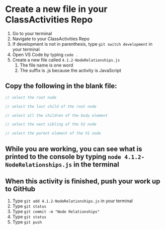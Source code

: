 # Create a new file in your ClassActivities Repo

1. Go to your terminal
2. Navigate to your ClassActivities Repo
3. If development is not in parenthesis, type `git switch development` in your terminal
4. Open VS Code by typing `code .`
5. Create a new file called `4.1.2-NodeRelationships.js`
    1. The file name is one word
    2. The suffix is .js because the activity is JavaScript

## Copy the following in the blank file:

```javascript
// select the root node

// select the last child of the root node

// select all the children of the body element

// select the next sibling of the h2 node

// select the parent element of the h1 node
```

## While you are working, you can see what is printed to the console by typing `node 4.1.2-NodeRelationships.js` in the terminal

## When this activity is finished, push your work up to GitHub

1. Type `git add 4.1.2-NodeRelationships.js` in your terminal
2. Type `git status`
3. Type `git commit -m "Node Relationships"`
4. Type `git status`
5. Type `git push`
